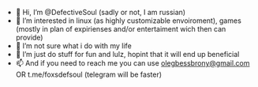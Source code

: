 - 👋 Hi, I’m @DefectiveSoul (sadly or not, I am russian)
- 👀 I’m interested in linux (as highly customizable envoiroment), games (mostly in plan of expirienses and/or entertaiment wich then can provide) 
- 🌱 I’m not sure what i do with my life
- 💞️ I’m just do stuff for fun and lulz, hopint that it will end up beneficial
- 📫 And if you need to reach me you can use olegbessbrony@gmail.com OR t.me/foxsdefsoul (telegram will be faster)

<!---
DefectiveSoul/DefectiveSoul is a ✨ special ✨ repository because its `README.md` (this file) appears on your GitHub profile.
You can click the Preview link to take a look at your changes.
--->
